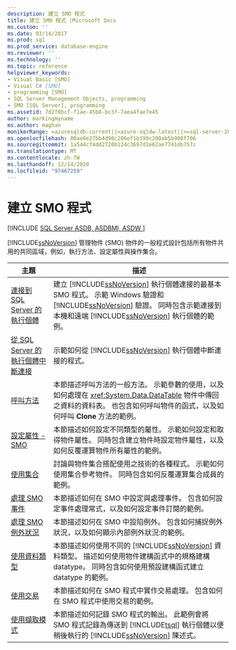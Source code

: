 ```yaml
---
description: 建立 SMO 程式
title: 建立 SMO 程式 |Microsoft Docs
ms.custom: ''
ms.date: 03/14/2017
ms.prod: sql
ms.prod_service: database-engine
ms.reviewer: ''
ms.technology: ''
ms.topic: reference
helpviewer_keywords:
- Visual Basic [SMO]
- Visual C# [SMO]
- programming [SMO]
- SQL Server Management Objects, programming
- SMO [SQL Server], programming
ms.assetid: 7d2f0bcf-f1ae-45b8-bc3f-7aea4fae7e45
author: markingmyname
ms.author: maghan
monikerRange: =azuresqldb-current||=azure-sqldw-latest||>=sql-server-2016||>=sql-server-linux-2017||=azuresqldb-mi-current
ms.openlocfilehash: 00ae0e27bb4d90c286ef1b199c200ab5b900f706
ms.sourcegitcommit: 1a544cf4dd2720b124c3697d1e62ae7741db757c
ms.translationtype: MT
ms.contentlocale: zh-TW
ms.lasthandoff: 12/14/2020
ms.locfileid: "97467259"
---
```

# <a name="creating-smo-programs"></a>建立 SMO 程式
[!INCLUDE [SQL Server ASDB, ASDBMI, ASDW ](../../../includes/applies-to-version/sql-asdb-asdbmi-asa.md)]

  [!INCLUDE[ssNoVersion](../../../includes/ssnoversion-md.md)] 管理物件 (SMO) 物件的一般程式設計包括所有物件共用的共同區域，例如，執行方法、設定屬性與操作集合。  
  
|主題|描述|  
|-----------|-----------------|  
|[連接到 SQL Server 的執行個體](../../../relational-databases/server-management-objects-smo/create-program/connecting-to-an-instance-of-sql-server.md)|建立 [!INCLUDE[ssNoVersion](../../../includes/ssnoversion-md.md)] 執行個體連接的最基本 SMO 程式。 示範 Windows 驗證和 [!INCLUDE[ssNoVersion](../../../includes/ssnoversion-md.md)] 驗證。 同時包含示範連接到本機和遠端 [!INCLUDE[ssNoVersion](../../../includes/ssnoversion-md.md)] 執行個體的範例。|  
|[從 SQL Server 的執行個體中斷連接](../../../relational-databases/server-management-objects-smo/create-program/disconnecting-from-an-instance-of-sql-server.md)|示範如何從 [!INCLUDE[ssNoVersion](../../../includes/ssnoversion-md.md)] 執行個體中斷連接的程式。|  
|[呼叫方法](../../../relational-databases/server-management-objects-smo/create-program/calling-methods.md)|本節描述呼叫方法的一般方法。 示範參數的使用，以及如何處理在 <xref:System.Data.DataTable> 物件中傳回之資料的資料表。 也包含如何呼叫物件的函式，以及如何呼叫 **Clone** 方法的範例。|  
|[設定屬性 - SMO](../../../relational-databases/server-management-objects-smo/create-program/setting-properties-smo.md)|本節描述如何設定不同類型的屬性。 示範如何設定和取得物件屬性。 同時包含建立物件時設定物件屬性，以及如何反覆運算物件所有屬性的範例。|  
|[使用集合](../../../relational-databases/server-management-objects-smo/create-program/using-collections.md)|討論與物件集合搭配使用之技術的各種程式。 示範如何使用集合參考物件。 同時包含如何反覆運算集合成員的範例。|  
|[處理 SMO 事件](../../../relational-databases/server-management-objects-smo/create-program/handling-smo-events.md)|本節描述如何在 SMO 中設定與處理事件。 包含如何設定事件處理常式，以及如何設定事件訂閱的範例。|  
|[處理 SMO 例外狀況](../../../relational-databases/server-management-objects-smo/create-program/handling-smo-exceptions.md)|本節描述如何在 SMO 中設陷例外。 包含如何捕捉例外狀況，以及如何顯示內部例外狀況:的範例。|  
|[使用資料類型](../../../relational-databases/server-management-objects-smo/create-program/working-with-data-types.md)|本節描述如何使用不同的 [!INCLUDE[ssNoVersion](../../../includes/ssnoversion-md.md)] 資料類型。 描述如何使用物件建構函式中的規格建構 datatype。 同時包含如何使用預設建構函式建立 datatype 的範例。|  
|[使用交易](../../../relational-databases/server-management-objects-smo/create-program/using-transactions.md)|本節描述如何在 SMO 程式中實作交易處理。 包含如何在 SMO 程式中使用交易的範例。|  
|[使用擷取模式](../../../relational-databases/server-management-objects-smo/create-program/using-capture-mode.md)|本節描述如何記錄 SMO 程式的輸出。 此範例會將 SMO 程式記錄為傳送到 [!INCLUDE[tsql](../../../includes/tsql-md.md)] 執行個體以便稍後執行的 [!INCLUDE[ssNoVersion](../../../includes/ssnoversion-md.md)] 陳述式。|  
  
  
